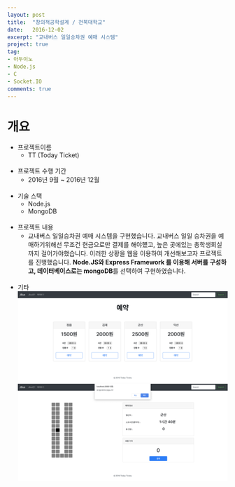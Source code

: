 ```yaml
---
layout: post
title:  "창의적공학설계 / 전북대학교"
date:   2016-12-02
excerpt: "교내버스 일일승차권 예매 시스템"
project: true
tag:
- 아두이노
- Node.js
- C
- Socket.IO
comments: true
---
```


# 개요
* 프로젝트이름
    * TT (Today Ticket)  
    <br/>
* 프로젝트 수행 기간
    * 2016년 9월 ~ 2016년 12월  
    <br/>
* 기술 스택
    * Node.js
    * MongoDB  
    <br/>
* 프로젝트 내용
    * 교내버스 일일승차권 예매 시스템을 구현했습니다. 
    교내버스 일일 승차권을 예매하기위해선 무조건 현금으로만 결제를 해야헀고, 높은 곳에있는 총학생회실까지 걸어가야했습니다.
    이러한 상황을 웹을 이용하여 개선해보고자 프로젝트를 진행했습니다.
    **Node.JS와 Express Framework 를 이용해 서버를 구성하고, 데이터베이스로는 mongoDB**를 선택하여 구현하였습니다.  
    <br/> 
* 기타
    <div>
        <img src="../assets/img/Portfolio/TT.png">
        <img src="../assets/img/Portfolio/TT2.png">
    </div>
